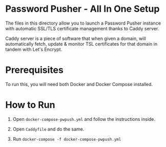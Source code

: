 # Password Pusher - All In One Setup

The files in this directory allow you to launch a Password Pusher instance with automatic SSL/TLS certificate
management thanks to Caddy server.

Caddy server is a piece of software that when given a domain, will automatically fetch, update & monitor TSL
certificates for that domain in tandem with Let's Encrypt.

# Prerequisites

To run this, you will need both Docker and Docker Compose installed.

# How to Run

1. Open `docker-compose-pwpush.yml` and follow the instructions inside.

2. Open `Caddyfile` and do the same.

3. Run `docker-compose -f docker-compose-pwpush.yml`
